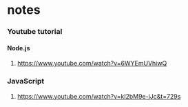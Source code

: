 # notes
### Youtube tutorial
#### Node.js
1. https://www.youtube.com/watch?v=6WYEmUVhiwQ
### JavaScript
1. https://www.youtube.com/watch?v=kl2bM9e-jJc&t=729s
